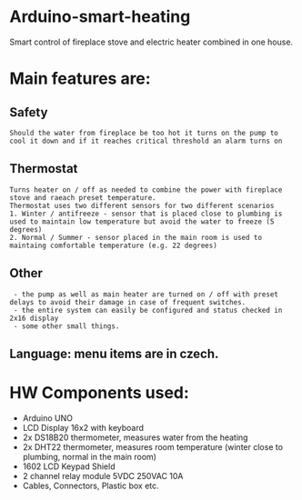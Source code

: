 # Arduino-smart-heating
Smart control of fireplace stove and electric heater combined in one house. 

# Main features are:
  ## Safety 
    Should the water from fireplace be too hot it turns on the pump to cool it down and if it reaches critical threshold an alarm turns on
  ## Thermostat 
    Turns heater on / off as needed to combine the power with fireplace stove and raeach preset temperature.
    Thermostat uses two different sensors for two different scenarios
    1. Winter / antifreeze - sensor that is placed close to plumbing is used to maintain low temperature but avoid the water to freeze (5 degrees)
    2. Normal / Summer - sensor placed in the main room is used to maintaing comfortable temperature (e.g. 22 degrees)
  ## Other 
     - the pump as well as main heater are turned on / off with preset delays to avoid their damage in case of frequent switches.
     - the entire system can easily be configured and status checked in 2x16 display
     - some other small things. 
  ## Language: menu items are in czech. 
  
 # HW Components used: 
  - Arduino UNO
  - LCD Display 16x2 with keyboard
  - 2x DS18B20 thermometer, measures water from the heating
  - 2x DHT22 thermometer, measures room temperature (winter close to plumbing, normal in the main room)
  - 1602 LCD Keypad Shield
  - 2 channel relay module 5VDC 250VAC 10A
  - Cables, Connectors, Plastic box etc.
 
 
